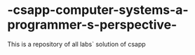 # -csapp-computer-systems-a-programmer-s-perspective-
This is a repository of all labs` solution of csapp
